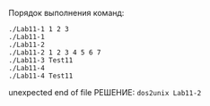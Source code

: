 Порядок выполнения команд:

```
./Lab11-1 1 2 3
./Lab11-1
./Lab11-2 
./Lab11-2 1 2 3 4 5 6 7
./Lab11-3 Test11
./Lab11-4
./Lab11-4 Test11
```
unexpected end of file РЕШЕНИЕ: `dos2unix Lab11-2`
